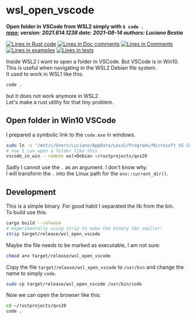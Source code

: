 [comment]: # (auto_md_to_doc_comments segment start A)

# wsl_open_vscode

[comment]: # (auto_cargo_toml_to_md start)

**Open folder in VSCode from WSL2 simply with `$ code .`**  
***[repo](https://github.com/lucianobestia/dropbox_backup_to_external_disk/); version: 2021.814.1238  date: 2021-08-14 authors: Luciano Bestia***  

[comment]: # (auto_cargo_toml_to_md end)

[comment]: # (auto_lines_of_code start)
[![Lines in Rust code](https://img.shields.io/badge/Lines_in_Rust-27-green.svg)](https://github.com/LucianoBestia/wsl_open_vscode/)
[![Lines in Doc comments](https://img.shields.io/badge/Lines_in_Doc_comments-59-blue.svg)](https://github.com/LucianoBestia/wsl_open_vscode/)
[![Lines in Comments](https://img.shields.io/badge/Lines_in_comments-9-purple.svg)](https://github.com/LucianoBestia/wsl_open_vscode/)
[![Lines in examples](https://img.shields.io/badge/Lines_in_examples-0-yellow.svg)](https://github.com/LucianoBestia/wsl_open_vscode/)
[![Lines in tests](https://img.shields.io/badge/Lines_in_tests-0-orange.svg)](https://github.com/LucianoBestia/wsl_open_vscode/)

[comment]: # (auto_lines_of_code end)

Inside WSL2 I want to open a folder in VSCode. But VSCode is in Win10.  
This is useful when navigating in the WSL2 Debian file system.  
It used to work in WSL1 like this:  

```bash
code .
```

but it does not work anymore in WSL2.  
Let's make a rust utility for that tiny problem.  

## Open folder in Win10 VSCode

I prepared a symbolic link to the `code.exe` in windows.

```bash
sudo ln -s "/mnt/c/Users/Luciano/AppData/Local/Programs/Microsoft VS Code/Code.exe" /usr/bin/vscode_in_win
# now I can open a folder like this
vscode_in_win --remote wsl+Debian ~/rustprojects/qvs20
```

Sadly I cannot use the `.` as an argument. I don't know why.  
I will transform the `.` into the Linux path for the `env::current_dir()`.  

## Development

This is a simple binary. For good habit I separated the lib from the bin.  
To build use this:  

```bash
cargo build --release
# experimentally using strip to make the binary 10x smaller:
strip target/release/wsl_open_vscode
```

Maybe the file needs to be marked as executable, I am not sure:

```bash
chmod a+x target/release/wsl_open_vscode
```

Copy the file `target/release/wsl_open_vscode` to `/usr/bin` and change the name to simply `code`.  

```bash
sudo cp target/release/wsl_open_vscode /usr/bin/code
```

Now we can open the browser like this:  

```bash
cd ~/rustprojects/qvs20
code .
```

[comment]: # (auto_md_to_doc_comments segment end A)
